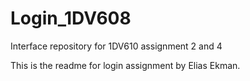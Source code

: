 # Login_1DV608
Interface repository for 1DV610 assignment 2 and 4

This is the readme for login assignment by Elias Ekman.